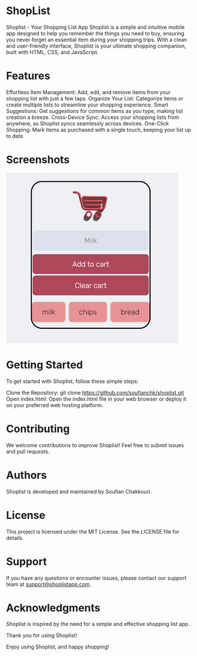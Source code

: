 # ShopList

Shoplist - Your Shopping List App
Shoplist is a simple and intuitive mobile app designed to help you remember the things you need to buy, ensuring you never forget an essential item during your shopping trips. With a clean and user-friendly interface, Shoplist is your ultimate shopping companion, built with HTML, CSS, and JavaScript.

# Features
Effortless Item Management: Add, edit, and remove items from your shopping list with just a few taps.
Organize Your List: Categorize items or create multiple lists to streamline your shopping experience.
Smart Suggestions: Get suggestions for common items as you type, making list creation a breeze.
Cross-Device Sync: Access your shopping lists from anywhere, as Shoplist syncs seamlessly across devices.
One-Click Shopping: Mark items as purchased with a single touch, keeping your list up to date.

# Screenshots

![Screenshot](imgs/Screenshot1.png)


 # Getting Started
To get started with Shoplist, follow these simple steps:

Clone the Repository: git clone https://github.com/soufianchk/shoplist.git
Open index.html: Open the index.html file in your web browser or deploy it on your preferred web hosting platform.
# Contributing
We welcome contributions to improve Shoplist! Feel free to submit issues and pull requests.

# Authors
Shoplist is developed and maintained by Soufian Chakkouri.

# License
This project is licensed under the MIT License. See the LICENSE file for details.

# Support
If you have any questions or encounter issues, please contact our support team at support@shoplistapp.com.

# Acknowledgments
Shoplist is inspired by the need for a simple and effective shopping list app.

Thank you for using Shoplist!

Enjoy using Shoplist, and happy shopping!
